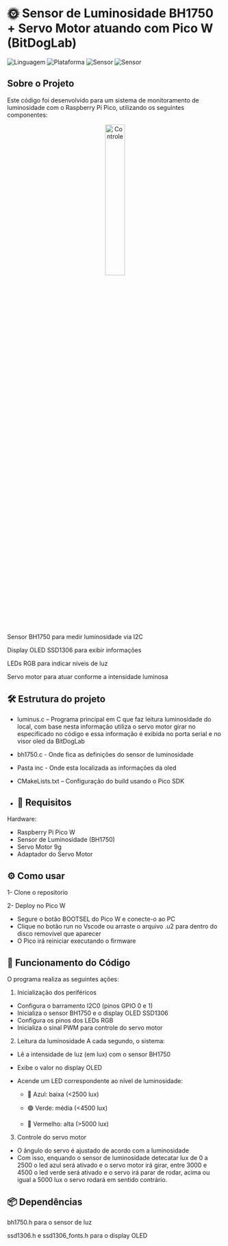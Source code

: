 # 🌞 Sensor de Luminosidade BH1750 + Servo Motor atuando com Pico W (BitDogLab)
![Linguagem](https://img.shields.io/badge/Linguagem-C-blue.svg)
![Plataforma](https://img.shields.io/badge/Plataforma-Raspberry%20Pi%20Pico-purple.svg)
![Sensor](https://img.shields.io/badge/Sensor-BH1750-yellow.svg)
![Sensor](https://img.shields.io/badge/Servo-Motor-green.svg)

## Sobre o Projeto
Este código foi desenvolvido para um sistema de monitoramento de luminosidade com o Raspberry Pi Pico, utilizando os seguintes componentes:

<div align="center">
  <img src="img/luminus.jpg "  alt="Controle" width="30%">

</div>

Sensor BH1750 para medir luminosidade via I2C

Display OLED SSD1306 para exibir informações

LEDs RGB para indicar níveis de luz

Servo motor para atuar conforme a intensidade luminosa

## 🛠️ Estrutura do projeto
- luminus.c – Programa principal em C que faz leitura luminosidade do local, com base nesta informação utiliza o servo motor girar no especificado no código e essa informação é exibida no porta serial e no visor oled da BitDogLab
- bh1750.c - Onde fica as definições do sensor de luminosidade
- Pasta inc - Onde esta localizada as informações da oled
- CMakeLists.txt – Configuração do build usando o Pico SDK

- ## 🔌 Requisitos
Hardware:

- Raspberry Pi Pico W
- Sensor de Luminosidade (BH1750)
- Servo Motor 9g
- Adaptador do Servo Motor

## ⚙️ Como usar
1- Clone o repositorio

2- Deploy no Pico W
 - Segure o botão BOOTSEL do Pico W e conecte-o ao PC
 - Clique no botão run no Vscode ou arraste o arquivo .u2 para dentro do disco removível que aparecer
 - O Pico irá reiniciar executando o firmware

## 🔧 Funcionamento do Código
O programa realiza as seguintes ações:

1. Inicialização dos periféricos
- Configura o barramento I2C0 (pinos GPIO 0 e 1)
- Inicializa o sensor BH1750 e o display OLED SSD1306
- Configura os pinos dos LEDs RGB
- Inicializa o sinal PWM para controle do servo motor
  
2. Leitura da luminosidade
A cada segundo, o sistema:

- Lê a intensidade de luz (em lux) com o sensor BH1750
- Exibe o valor no display OLED
- Acende um LED correspondente ao nível de luminosidade:

   * 🔵 Azul: baixa (<2500 lux)

   * 🟢 Verde: média (<4500 lux)

   * 🔴 Vermelho: alta (>5000 lux)

3. Controle do servo motor
- O ângulo do servo é ajustado de acordo com a luminosidade
- Com isso, enquando o sensor de luminosidade detecatar lux de 0 a 2500 o led azul será ativado e o servo motor irá girar, entre 3000 e 4500  o led verde será ativado e o servo irá parar de rodar, acima ou igual a 5000 lux o servo rodará em sentido contrário.

## 📦 Dependências

bh1750.h para o sensor de luz

ssd1306.h e ssd1306_fonts.h para o display OLED
